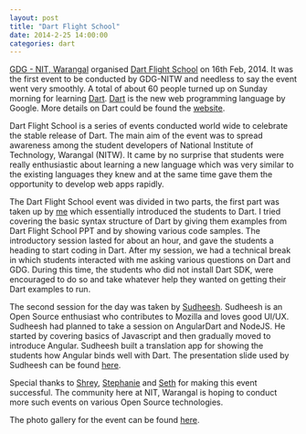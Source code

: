 ```yaml
---
layout: post
title: "Dart Flight School"
date: 2014-2-25 14:00:00
categories: dart
---
```


[GDG - NIT, Warangal][gdg] organised [Dart Flight School][dfs] on 16th Feb, 2014. It was the first event to be conducted by GDG-NITW and needless to say the event went very smoothly. A total of about 60 people turned up on Sunday morning for learning [Dart][dart]. [Dart][dart] is the new web programming language by Google. More details on Dart could be found the [website][dart].

Dart Flight School is a series of events conducted world wide to celebrate the stable release of Dart. The main aim of the event was to spread awareness among the student developers of National Institute of Technology, Warangal (NITW). It came by no surprise that students were really enthusiastic about learning a new language which was very similar to the existing languages they knew and at the same time gave them the opportunity to develop web apps rapidly.

The Dart Flight School event was divided in two parts, the first part was taken up by [me][rashid] which essentially introduced the students to Dart. I tried covering the basic syntax structure of Dart by giving them examples from Dart Flight School PPT and by showing various code samples. The introductory session lasted for about an hour, and gave the students a heading to start coding in Dart. After my session, we had a technical break in which students interacted with me asking various questions on Dart and GDG. During this time, the students who did not install Dart SDK, were encouraged to do so and take whatever help they wanted on getting their Dart examples to run.

The second session for the day was taken by [Sudheesh][sudheesh]. Sudheesh is an Open Source enthusiast who contributes to Mozilla and loves good UI/UX. Sudheesh had planned to take a session on AngularDart and NodeJS. He started by covering basics of Javascript and then gradually moved to introduce Angular. Sudheesh built a translation app for showing the students how Angular binds well with Dart. The presentation slide used by Sudheesh can be found [here][slide].

Special thanks to [Shrey][shrey], [Stephanie][step] and [Seth][seth] for making this event successful. The community here at NIT, Warangal is hoping to conduct more such events on various Open Source technologies.

The photo gallery for the event can be found [here][photo].

[gdg]: https://developers.google.com/groups/chapter/117477367012613184353/
[dfs]: https://www.dartlang.org/events/2014/flight-school/
[dart]: https://www.dartlang.org/
[rashid]: http://imrashid.com/about
[sudheesh]:	https://plus.google.com/+SudheeshSinganamalla/posts
[slide]: https://github.com/sudheesh001/Angular-Presentation
[shrey]: https://plus.google.com/+ShreyMalhotra/about
[step]:	https://plus.google.com/+StephanieLiu/about
[seth]: https://plus.google.com/+SethLadd/about
[photo]: https://plus.google.com/b/117477367012613184353/photos